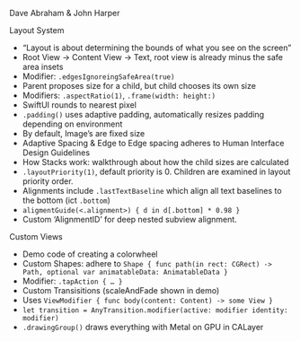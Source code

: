 Dave Abraham & John Harper

Layout System
- “Layout is about determining the bounds of what you see on the screen”
- Root View -> Content View -> Text, root view is already minus the safe area insets
- Modifier: `.edgesIgnoreingSafeArea(true)`
- Parent proposes size for a child, but child chooses its own size
- Modifiers: `.aspectRatio(1)`, `.frame(width: height:)`
- SwiftUI rounds to nearest pixel
- `.padding()` uses adaptive padding, automatically resizes padding depending on environment
- By default, Image’s are fixed size
- Adaptive Spacing & Edge to Edge spacing adheres to Human Interface Design Guidelines
- How Stacks work: walkthrough about how the child sizes are calculated
- `.layoutPriority(1)`, default priority is 0. Children are examined in layout priority order.
- Alignments include `.lastTextBaseline` which align all text baselines to the bottom (ict `.bottom`)
- `aligmentGuide(<.alignment>) { d in d[.bottom] * 0.98 }`
- Custom ‘AlignmentID’ for deep nested subview alignment.

Custom Views
- Demo code of creating a colorwheel
- Custom Shapes: adhere to `Shape { func path(in rect: CGRect) -> Path, optional var animatableData: AnimatableData }`
- Modifier: `.tapAction { … }`
- Custom Transisitions (scaleAndFade shown in demo)
- Uses `ViewModifier { func body(content: Content) -> some View }`
- `let transition = AnyTransition.modifier(active: modifier identity: modifier)`
- `.drawingGroup()` draws everything with Metal on GPU in CALayer
